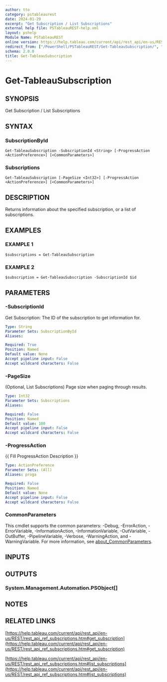 ```yaml
---
author: tto
category: pstableaurest
date: 2024-01-29
excerpt: "Get Subscription / List Subscriptions"
external help file: PSTableauREST-help.xml
layout: pshelp
Module Name: PSTableauREST
online version: https://help.tableau.com/current/api/rest_api/en-us/REST/rest_api_ref_subscriptions.htm#get_subscription
redirect_from: ["/PowerShell/PSTableauREST/Get-TableauSubscription/", "/PowerShell/PSTableauREST/get-tableausubscription/", "/PowerShell/get-tableausubscription/"]
schema: 2.0.0
title: Get-TableauSubscription
---
```


# Get-TableauSubscription

## SYNOPSIS
Get Subscription / List Subscriptions

## SYNTAX

### SubscriptionById
```
Get-TableauSubscription -SubscriptionId <String> [-ProgressAction <ActionPreference>] [<CommonParameters>]
```

### Subscriptions
```
Get-TableauSubscription [-PageSize <Int32>] [-ProgressAction <ActionPreference>] [<CommonParameters>]
```

## DESCRIPTION
Returns information about the specified subscription, or a list of subscriptions.

## EXAMPLES

### EXAMPLE 1
```
$subscriptions = Get-TableauSubscription
```

### EXAMPLE 2
```
$subscription = Get-TableauSubscription -SubscriptionId $id
```

## PARAMETERS

### -SubscriptionId
Get Subscription: The ID of the subscription to get information for.

```yaml
Type: String
Parameter Sets: SubscriptionById
Aliases:

Required: True
Position: Named
Default value: None
Accept pipeline input: False
Accept wildcard characters: False
```

### -PageSize
(Optional, List Subscriptions) Page size when paging through results.

```yaml
Type: Int32
Parameter Sets: Subscriptions
Aliases:

Required: False
Position: Named
Default value: 100
Accept pipeline input: False
Accept wildcard characters: False
```

### -ProgressAction
{{ Fill ProgressAction Description }}

```yaml
Type: ActionPreference
Parameter Sets: (All)
Aliases: proga

Required: False
Position: Named
Default value: None
Accept pipeline input: False
Accept wildcard characters: False
```

### CommonParameters
This cmdlet supports the common parameters: -Debug, -ErrorAction, -ErrorVariable, -InformationAction, -InformationVariable, -OutVariable, -OutBuffer, -PipelineVariable, -Verbose, -WarningAction, and -WarningVariable. For more information, see [about_CommonParameters](http://go.microsoft.com/fwlink/?LinkID=113216).

## INPUTS

## OUTPUTS

### System.Management.Automation.PSObject[]
## NOTES

## RELATED LINKS

[https://help.tableau.com/current/api/rest_api/en-us/REST/rest_api_ref_subscriptions.htm#get_subscription](https://help.tableau.com/current/api/rest_api/en-us/REST/rest_api_ref_subscriptions.htm#get_subscription)

[https://help.tableau.com/current/api/rest_api/en-us/REST/rest_api_ref_subscriptions.htm#list_subscriptions](https://help.tableau.com/current/api/rest_api/en-us/REST/rest_api_ref_subscriptions.htm#list_subscriptions)

